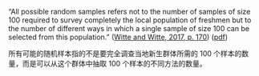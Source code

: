 “All possible random samples refers not to the number of samples of size 100 required to survey completely the local population of freshmen but to the number of different ways in which a single sample of size 100 can be selected from this population.” ([Witte and Witte, 2017, p. 170](zotero://select/library/items/ZCQCSGM8)) ([pdf](zotero://open-pdf/library/items/4S8NXKZ6?page=188&annotation=9KLEJKEX))

所有可能的随机样本指的不是要完全调查当地新生群体所需的 100 个样本的数量，而是可以从这个群体中抽取 100 个样本的不同方法的数量。